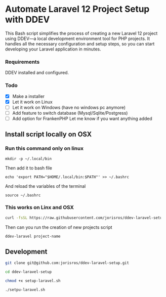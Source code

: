 # Automate Laravel 12 Project Setup with DDEV
This Bash script simplifies the process of creating a new Laravel 12 project using DDEV—a local development environment tool for PHP projects. It handles all the necessary configuration and setup steps, so you can start developing your Laravel application in minutes.

### Requirements
DDEV installed and configured.

### Todo
- [X] Make a installer
- [X] Let it work on Linux
- [ ] Let it work on Windows (have no windows pc anymore)
- [ ] Add feature to switch database (Mysql/Sqlite/Postgress)
- [ ] Add option for FrankenPHP
Let me know if you want anything added

## Install script locally on OSX

### Run this command only on linux
```
mkdir -p ~/.local/bin
```
Then add it to bash file
```
echo 'export PATH="$HOME/.local/bin:$PATH"' >> ~/.bashrc
```
And reload the variables of the terminal
```
source ~/.bashrc
```

### This works on Linx and OSX


```bash
curl -fsSL https://raw.githubusercontent.com/jorisros/ddev-laravel-setup/main/setup-laravel.sh -o ~/.local/bin/ddev-laravel && chmod +x ~/.local/bin/ddev-laravel
```

Then can you run the creation of new projects script
```bash
ddev-laravel project-name
```

## Development
```bash
git clone git@github.com:jorisros/ddev-laravel-setup.git
```
```bash
cd ddev-laravel-setup
```
```bash
chmod +x setup-laravel.sh
```
```bash
./setpu-laravel.sh
```
